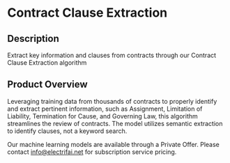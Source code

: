 # Contract Clause Extraction

## Description
Extract key information and clauses from contracts through our Contract Clause Extraction algorithm

## Product Overview
Leveraging training data from thousands of contracts to properly identify and extract pertinent information, such as Assignment, Limitation of Liability, Termination for Cause, and Governing Law, this algorithm streamlines the review of contracts. The model utilizes semantic extraction to identify clauses, not a keyword search.

Our machine learning models are available through a Private Offer. Please contact info@electrifai.net for subscription service pricing.
